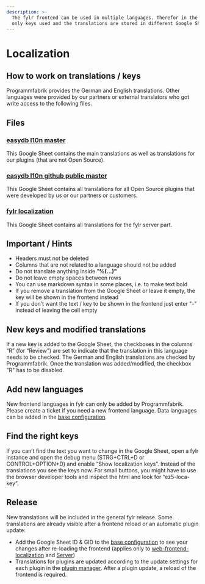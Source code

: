```yaml
---
description: >-
  The fylr frontend can be used in multiple languages. Therefor in the code are
  only keys used and the translations are stored in different Google Sheets.
---
```


# Localization

## How to work on translations / keys

Programmfabrik provides the German and English translations. Other languages were provided by our partners or external translators who got write access to the following files.&#x20;

## Files

### [easydb l10n master](https://docs.google.com/spreadsheets/d/1glXObMmIUd0uXxdFdiPWRZPLCx6qEUaxDfNnmttave4/edit#gid=1441851860)

This Google Sheet contains the main translations as well as translations for our plugins (that are not Open Source).

### [easydb l10n github public master](https://docs.google.com/spreadsheets/d/1Z3UPJ6XqLBp-P8SUf-ewq4osNJ3iZWKJB83tc6Wrfn0/edit#gid=480475519)

This Google Sheet contains all translations for all Open Source plugins that were developed by us or our partners or customers.

### [fylr localization](https://docs.google.com/spreadsheets/d/1L0TusEEmerNqAW8k6w3893kcYjjpDi3OSoeKsOaPB4U/edit#gid=0)

This Google Sheet contains all translations for the fylr server part.

## Important / Hints

* Headers must not be deleted
* Columns that are not related to a language should not be added
* Do not translate anything inside "**%(...)"**
* Do not leave empty spaces between rows
* You can use markdown syntax in some places, i.e. to make text bold
* If you remove a translation from the Google Sheet or leave it empty, the key will be shown in the frontend instead
* If you don’t want the text / key to be shown in the frontend just enter "-" instead of leaving the cell empty

## New keys and modified translations

If a new key is added to the Google Sheet, the checkboxes in the columns “R” (for “Review”) are set to indicate that the translation in this language needs to be checked. The German and English translations are checked by Programmfabrik. Once the translation was added/modified, the checkbox "R" has to be disabled.

## Add new languages

New frontend languages in fylr can only be added by Programmfabrik. Please create a ticket if you need a new frontend language. Data languages can be added in the [base configuration](../for-administrators/readme/languages.md#data-languages).

## Find the right keys

If you can’t find the text you want to change in the Google Sheet, open a fylr instance and open the debug menu (STRG+CTRL+D or CONTROL+OPTION+D) and enable “Show localization keys”. Instead of the translations you see the keys now. For small buttons, you might have to use the browser developer tools and inspect the html and look for “ez5-loca-key”.

## Release

New translations will be included in the general fylr release. Some translations are already visible after a frontend reload or an automatic plugin update:

* Add the Google Sheet ID & GID to the [base configuration](../for-administrators/readme/development.md#localization) to see your changes after re-loading the frontend (applies only to [web-frontend-localization](https://docs.google.com/spreadsheets/d/1glXObMmIUd0uXxdFdiPWRZPLCx6qEUaxDfNnmttave4/edit#gid=1441851860) and [Server](https://docs.google.com/spreadsheets/d/1L0TusEEmerNqAW8k6w3893kcYjjpDi3OSoeKsOaPB4U/edit#gid=0))
* Translations for plugins are updated according to the update settings for each plugin in the [plugin manager](../for-administrators/plugin-manager.md). After a plugin update, a reload of the frontend is required.
